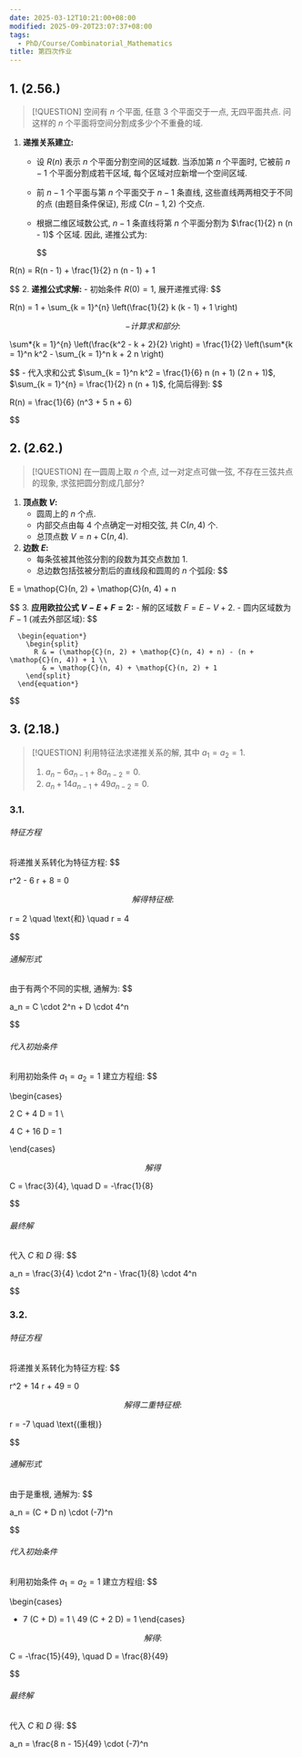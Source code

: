 ```yaml
---
date: 2025-03-12T10:21:00+08:00
modified: 2025-09-20T23:07:37+08:00
tags:
  - PhD/Course/Combinatorial_Mathematics
title: 第四次作业
---
```


## 1. (2.56.)

> [!QUESTION]
> 空间有 $n$ 个平面, 任意 3 个平面交于一点, 无四平面共点. 问这样的 $n$ 个平面将空间分割成多少个不重叠的域.

1. **递推关系建立:**
   - 设 $R(n)$ 表示 $n$ 个平面分割空间的区域数. 当添加第 $n$ 个平面时, 它被前 $n - 1$ 个平面分割成若干区域, 每个区域对应新增一个空间区域.
   - 前 $n - 1$ 个平面与第 $n$ 个平面交于 $n - 1$ 条直线, 这些直线两两相交于不同的点 (由题目条件保证), 形成 $\mathop{C}(n - 1, 2)$ 个交点.
   - 根据二维区域数公式, $n - 1$ 条直线将第 $n$ 个平面分割为 $\frac{1}{2} n (n - 1)$ 个区域. 因此, 递推公式为:

     $$

R(n) = R(n - 1) + \frac{1}{2} n (n - 1) + 1

$$
2. **递推公式求解:**
	- 初始条件 $R(0) = 1$, 展开递推式得:
$$

R(n) = 1 + \sum\_{k = 1}^{n} \left(\frac{1}{2} k (k - 1) + 1 \right)

$$
	- 计算求和部分:
$$

\sum*{k = 1}^{n} \left(\frac{k^2 - k + 2}{2} \right) = \frac{1}{2} \left(\sum*{k = 1}^n k^2 - \sum\_{k = 1}^n k + 2 n \right)

$$
	- 代入求和公式 $\sum_{k = 1}^n k^2 = \frac{1}{6} n (n + 1) (2 n + 1)$, $\sum_{k = 1}^{n} = \frac{1}{2} n (n + 1)$, 化简后得到:
$$

R(n) = \frac{1}{6} (n^3 + 5 n + 6)

$$
## 2. (2.62.)

> [!QUESTION]
> 在一圆周上取 $n$ 个点, 过一对定点可做一弦, 不存在三弦共点的现象, 求弦把圆分割成几部分?

1. **顶点数 $V$:**
	- 圆周上的 $n$ 个点.
	- 内部交点由每 4 个点确定一对相交弦, 共 $\mathop{C}(n, 4)$ 个.
	- 总顶点数 $V = n + \mathop{C}(n, 4)$.
2. **边数 $E$:**
	- 每条弦被其他弦分割的段数为其交点数加 1.
	- 总边数包括弦被分割后的直线段和圆周的 $n$ 个弧段:
$$

E = \mathop{C}(n, 2) + \mathop{C}(n, 4) + n

$$
3. **应用欧拉公式 $V - E + F = 2$:**
	- 解的区域数 $F = E - V + 2$.
	- 圆内区域数为 $F - 1$ (减去外部区域):
$$

      \begin{equation*}
        \begin{split}
          R & = (\mathop{C}(n, 2) + \mathop{C}(n, 4) + n) - (n + \mathop{C}(n, 4)) + 1 \\
            & = \mathop{C}(n, 4) + \mathop{C}(n, 2) + 1
        \end{split}
      \end{equation*}

$$
## 3. (2.18.)

> [!QUESTION]
> 利用特征法求递推关系的解, 其中 $a_1 = a_2 = 1$.
> 1. $a_n - 6 a_{n - 1} + 8 a_{n - 2} = 0$.
> 2. $a_n + 14 a_{n - 1} + 49 a_{n - 2} = 0$.

### 3.1.

###### 特征方程

将递推关系转化为特征方程:
$$

r^2 - 6 r + 8 = 0

$$
解得特征根:
$$

r = 2 \quad \text{和} \quad r = 4

$$
###### 通解形式

由于有两个不同的实根, 通解为:
$$

a_n = C \cdot 2^n + D \cdot 4^n

$$
###### 代入初始条件

利用初始条件 $a_1 = a_2 = 1$ 建立方程组:
$$

\begin{cases}

2 C + 4 D = 1 \\

4 C + 16 D = 1

\end{cases}

$$
解得
$$

C = \frac{3}{4}, \quad D = -\frac{1}{8}

$$
###### 最终解

代入 $C$ 和 $D$ 得:
$$

a_n = \frac{3}{4} \cdot 2^n - \frac{1}{8} \cdot 4^n

$$
### 3.2.

###### 特征方程

将递推关系转化为特征方程:
$$

r^2 + 14 r + 49 = 0

$$
解得二重特征根:
$$

r = -7 \quad \text{(重根)}

$$
###### 通解形式

由于是重根, 通解为:
$$

a_n = (C + D n) \cdot (-7)^n

$$
###### 代入初始条件

利用初始条件 $a_1 = a_2 = 1$ 建立方程组:
$$

\begin{cases}

- 7 (C + D) = 1 \\
  49 (C + 2 D) = 1
  \end{cases}

$$
解得:
$$

C = -\frac{15}{49}, \quad D = \frac{8}{49}

$$
###### 最终解

代入 $C$ 和 $D$ 得:
$$

a_n = \frac{8 n - 15}{49} \cdot (-7)^n

$$
$$
